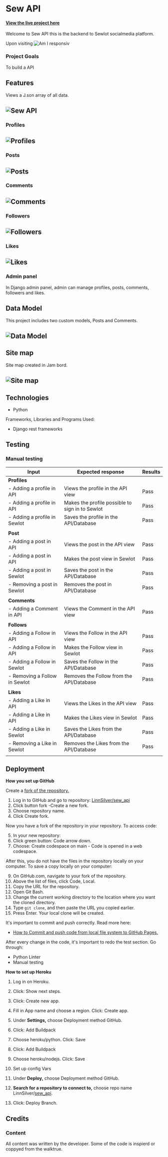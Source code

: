 # Sew API
#### [View the live project here](https://sew-api-6d5f4cb2934c.herokuapp.com/)
Welcome to Sew API this is the backend to Sewlot socialmedia platform.

Upon visiting 
![Am I responsiv](Assets/images/responsive.png)

### Project Goals

To build a API

## Features
Views a J.son array of all data.
## ![Sew API](Assets/images/welcome.jpg)

###  Profiles
## ![Profiles](Assets/images/profiles.jpg)

### Posts
## ![Posts](Assets/images/posts.jpg)

### Comments
## ![Comments](Assets/images/comments.jpg)

### Followers
## ![Followers](Assets/images/follows.jpg)

###  Likes
## ![Likes](Assets/images/likes.jpg)


###  Admin panel
In Django admin panel, admin can manage profiles, posts, comments, followers and likes.



## Data Model

This project includes two custom models, Posts and Comments.
## ![Data Model](assets/images/)

## Site map
Site map created in Jam bord.
## ![Site map](assets/images/)


## Technologies
- Python

Frameworks, Libraries and Programs Used:
- Django rest frameworks


## Testing

### Manual testing
|Input              |Expected response                     |Results |
|----------------|-------------------------------|-----------------------------|
|**Profiles** | | |
|- Adding a profile in API |Views the profile in the API view |Pass |
|- Adding a profile in API|Makes the profile possible to sign in to Sewlot |Pass |
|- Adding a profile in Sewlot |Saves the profile in the API/Database |Pass |
| | | |
|**Post** | | |
|- Adding a post in API |Views the post in the API view |Pass |
|- Adding a post in API |Makes the post view in Sewlot |Pass |
|- Adding a post in Sewlot |Saves the post in the API/Database |Pass |
|- Removing a post in Sewlot |Removes the post in API/Database|Pass |
| | | |
|**Comments** | | |
|- Adding a Comment in API |Views the Comment in the API view |Pass |
| | | |
|**Follows** | | |
|- Adding a Follow in API |Views the Follow in the API view |Pass |
|- Adding a Follow in API |Makes the Follow view in Sewlot |Pass |
|- Adding a Follow in Sewlot |Saves the Follow in the API/Database |Pass |
|- Removing a Follow in Sewlot |Removes the Follow from the API/Database |Pass |
| | | |
|**Likes** | | |
|- Adding a Like in API |Views the Likes in the API view |Pass |
|- Adding a Like in API |Makes the Likes view in Sewlot |Pass |
|- Adding a Like in Sewlot |Saves the Likes from the API/Database |Pass |
|- Removing a Like in Sewlot |Removes the Likes from the API/Database |Pass |
| | | |

## Deployment
 **How you set up GitHub** 

Create a [fork of the repository.](https://docs.github.com/en/get-started/quickstart/fork-a-repo#forking-a-repository)

1. Log in to GitHub and go to repository: [LinnSilver/sew_api](https://github.com/LinnSilver/sew_api/tree/9dd6fe7b3c736ed35f27d22643fbd1469f1de46d)
2. Click button fork -Create a new fork.
3. Choose repository name.
4. Click Create fork.

Now you have a fork of the repository in your repository. To access code:
 
5. In your new repository:
6. Click green button: Code arrow down.
7. Choose: Create codespace on main - Code is opened in a web codespace.

After this, you do not have the files in the repository locally on your computer.
To save a copy locally on your computer:
 
9. On GitHub.com, navigate to your fork of the repository.
10. Above the list of files, click Code, Local.
11. Copy the URL for the repository.
12. Open Git Bash.
13. Change the current working directory to the location where you want the cloned directory.
14. Type  `git clone`, and then paste the URL you copied earlier.
15. Press Enter. Your local clone will be created.

It's important to commit and push correctly. Read more here:
- [How to Commit and push code from local file system to GitHub Pages.](https://docs.github.com/en/desktop/contributing-and-collaborating-using-github-desktop/making-changes-in-a-branch/committing-and-reviewing-changes-to-your-project)

After every change in the code, it's important to redo the test section. Go through:
- Python Linter
- Manual testing

 **How to set up Heroku** 
1.   Log in on Heroku.
2.  Click: Show next steps.
3.  Click: Create new app.
4.  Fill in App name and choose a region. Click: Create app.

5. Under **Settings,** choose Deployment method GitHub.
6. Click: Add Buildpack
7. Choose heroku/python. Click: Save
8. Click: Add Buildpack
9. Choose heroku/nodejs. Click: Save

11. Set up config Vars 

12.  Under **Deploy,** choose Deployment method GitHub.
13.  **Search for a repository to connect to,**  choose repo name LinnSilver/[sew_api](https://github.com/LinnSilver/sewlot-pj5/tree/8ab6a35863ac628032f8a96f55c39c329f15c8df).
14.  Click: Deploy Branch.

## Credits
### Content
All content was written by the developer. Some of the code is inspierd or coppyed from the walktrue.